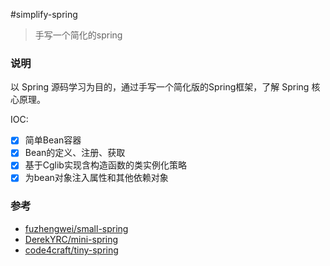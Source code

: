 #simplify-spring
>手写一个简化的spring
### 说明
以 Spring 源码学习为目的，通过手写一个简化版的Spring框架，了解 Spring 核心原理。

IOC:
- [x] 简单Bean容器
- [x] Bean的定义、注册、获取
- [x] 基于Cglib实现含构造函数的类实例化策略
- [x] 为bean对象注入属性和其他依赖对象
### 参考
- [fuzhengwei/small-spring](https://github.com/fuzhengwei/small-spring)
- [DerekYRC/mini-spring](https://github.com/DerekYRC/mini-spring)
- [code4craft/tiny-spring](https://github.com/code4craft/tiny-spring)